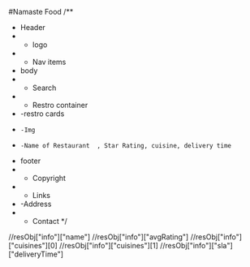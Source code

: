#Namaste Food 
/**
 * Header
 *  - logo
 *  - Nav items
 * body
 *  - Search
 *  - Restro container
 *    -restro cards
 *     -Img
 *     -Name of Restaurant  , Star Rating, cuisine, delivery time
 * footer
 *  - Copyright
 *  - Links
 *  -Address
 *  - Contact
 */

//resObj["info"]["name"]
//resObj["info"]["avgRating"]
//resObj["info"]["cuisines"][0]
//resObj["info"]["cuisines"][1]
//resObj["info"]["sla"]["deliveryTime"] 
